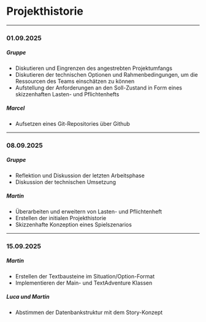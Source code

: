 # Projekthistorie


---
### 01.09.2025

##### Gruppe

- Diskutieren und Eingrenzen des angestrebten Projektumfangs
- Diskutieren der technischen Optionen und Rahmenbedingungen, um die Ressourcen des Teams einschätzen zu können
- Aufstellung der Anforderungen an den Soll-Zustand in Form eines skizzenhaften Lasten- und Pflichtenhefts

##### Marcel

- Aufsetzen eines Git-Repositories über Github

---

### 08.09.2025

##### Gruppe

- Reflektion und Diskussion der letzten Arbeitsphase
- Diskussion der technischen Umsetzung

##### Martin

- Überarbeiten und erweitern von Lasten- und Pflichtenheft
- Erstellen der initialen Projekthistorie
- Skizzenhafte Konzeption eines Spielszenarios

---

### 15.09.2025

##### Martin
- Erstellen der Textbausteine im Situation/Option-Format
- Implementieren der Main- und TextAdventure Klassen

##### Luca und Martin
- Abstimmen der Datenbankstruktur mit dem Story-Konzept